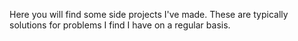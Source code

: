 Here you will find some side projects I've made.
These are typically solutions for problems I find I have on a regular basis.

